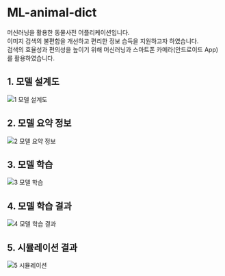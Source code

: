 # ML-animal-dict
머신러닝을 활용한 동물사전 어플리케이션입니다. <br>
이미지 검색의 불편함을 개선하고 편리한 정보 습득을 지원하고자 하였습니다. <br>
검색의 효율성과 편의성을 높이기 위해 머신러닝과 스마트폰 카메라(안드로이드 App)를 활용하였습니다.

## 1. 모델 설계도

![1  모델 설계도](https://user-images.githubusercontent.com/56018219/147822462-b0e47ff8-4889-4590-86df-512c8016459f.png)
## 2. 모델 요약 정보

![2  모델 요약 정보](https://user-images.githubusercontent.com/56018219/147822463-93e9b41d-aa8b-4f4d-9d75-edfe95dab1bb.png)
## 3. 모델 학습

![3  모델 학습](https://user-images.githubusercontent.com/56018219/147822464-73d03a1c-1787-46a1-95c7-7d62d14549f7.png)
## 4. 모델 학습 결과

![4  모델 학습 결과](https://user-images.githubusercontent.com/56018219/147822466-900f85c8-9735-4f16-83f7-db1c1e4ef42d.png)
## 5. 시뮬레이션 결과

![5  시뮬레이션](https://user-images.githubusercontent.com/56018219/147822467-2aedacfd-fc23-454c-9d54-1ca8123d4489.jpg)
